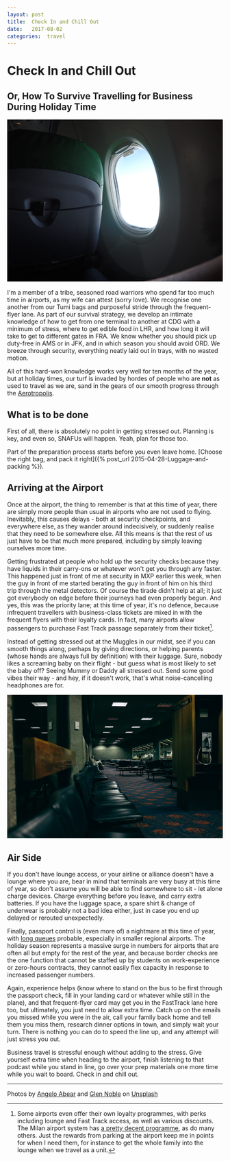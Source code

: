 ```yaml
---
layout: post
title:  Check In and Chill Out 
date:   2017-08-02 
categories:  travel 
---
```


# Check In and Chill Out


## Or, How To Survive Travelling for Business During Holiday Time

![](/images/unknown_filename.68.png)

I'm a member of a tribe, seasoned road warriors who spend far too much time in airports, as my wife can attest (sorry love). We recognise one another from our Tumi bags and purposeful stride through the frequent-flyer lane. As part of our survival strategy, we develop an intimate knowledge of how to get from one terminal to another at CDG with a minimum of stress, where to get edible food in LHR, and how long it will take to get to different gates in FRA. We know whether you should pick up duty-free in AMS or in JFK, and in which season you should avoid ORD. We breeze through security, everything neatly laid out in trays, with no wasted motion.

All of this hard-won knowledge works very well for ten months of the year, but at holiday times, our turf is invaded by hordes of people who are **not** as used to travel as we are, sand in the gears of our smooth progress through the [Aerotropolis](http://www.aerotropolis.com/).

## What is to be done

First of all, there is absolutely no point in getting stressed out. Planning is key, and even so, SNAFUs will happen. Yeah, plan for those too.

Part of the preparation process starts before you even leave home. [Choose the right bag, and pack it right]({% post_url 2015-04-28-Luggage-and-packing %}).

## Arriving at the Airport

Once at the airport, the thing to remember is that at this time of year, there are simply more people than usual in airports who are not used to flying. Inevitably, this causes delays - both at security checkpoints, and everywhere else, as they wander around indecisively, or suddenly realise that they need to be somewhere else. All this means is that the rest of us just have to be that much more prepared, including by simply leaving ourselves more time.

Getting frustrated at people who hold up the security checks because they have liquids in their carry-ons or whatever won't get you through any faster. This happened just in front of me at security in MXP earlier this week, when the guy in front of me started berating the guy in front of him on his third trip through the metal detectors. Of course the tirade didn't help at all; it just got everybody on edge before their journeys had even properly begun. And yes, this was the priority lane; at this time of year, it's no defence, because infrequent travellers with business-class tickets are mixed in with the frequent flyers with their loyalty cards. In fact, many airports allow passengers to purchase Fast Track passage separately from their ticket[^1].

Instead of getting stressed out at the Muggles in our midst, see if you can smooth things along, perhaps by giving directions, or helping parents (whose hands are always full by definition) with their luggage. Sure, nobody likes a screaming baby on their flight - but guess what is most likely to set the baby off? Seeing Mummy or Daddy all stressed out. Send some good vibes their way - and hey, if it doesn't work, that's what noise-cancelling headphones are for.

![](/images/unknown_filename.67.png)

## Air Side

If you don't have lounge access, or your airline or alliance doesn't have a lounge where you are, bear in mind that terminals are very busy at this time of year, so don't assume you will be able to find somewhere to sit - let alone charge devices. Charge everything before you leave, and carry extra batteries. If you have the luggage space, a spare shirt & change of underwear is probably not a bad idea either, just in case you end up delayed or rerouted unexpectedly.

Finally, passport control is (even more of) a nightmare at this time of year, with [long queues](http://www.bbc.co.uk/news/uk-40791058) probable, especially in smaller regional airports. The holiday season represents a massive surge in numbers for airports that are often all but empty for the rest of the year, and because border checks are the one function that cannot be staffed up by students on work-experience or zero-hours contracts, they cannot easily flex capacity in response to increased passenger numbers.

Again, experience helps (know where to stand on the bus to be first through the passport check, fill in your landing card or whatever while still in the plane), and that frequent-flyer card may get you in the FastTrack lane here too, but ultimately, you just need to allow extra time. Catch up on the emails you missed while you were in the air, call your family back home and tell them you miss them, research dinner options in town, and simply wait your turn. There is nothing you can do to speed the line up, and any attempt will just stress you out.

Business travel is stressful enough without adding to the stress. Give yourself extra time when heading to the airport, finish listening to that podcast while you stand in line, go over your prep materials one more time while you wait to board. Check in and chill out.

***
Photos by [Angelo Abear](https://unsplash.com/photos/OOUHtTb0YZ0) and [Glen Noble](https://unsplash.com/photos/hhL9UaugjaY) on [Unsplash](https://unsplash.com) 

[^1]: Some airports even offer their own loyalty programmes, with perks including lounge and Fast Track access, as well as various discounts. The Milan airport system has [a pretty decent programme](http://www.viamilanoprogram.eu/), as do many others. Just the rewards from parking at the airport keep me in points for when I need them, for instance to get the whole family into the lounge when we travel as a unit.


